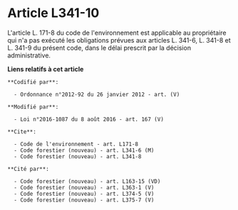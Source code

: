# Article L341-10

L'article L. 171-8 du code de l'environnement est applicable au propriétaire qui n'a pas exécuté les obligations prévues aux
articles L. 341-6, L. 341-8 et L. 341-9 du présent code, dans le délai prescrit par la décision administrative.

**Liens relatifs à cet article**

	**Codifié par**:

	  - Ordonnance n°2012-92 du 26 janvier 2012 - art. (V)

	**Modifié par**:

	  - Loi n°2016-1087 du 8 août 2016 - art. 167 (V)

	**Cite**:

	  - Code de l'environnement - art. L171-8
	  - Code forestier (nouveau) - art. L341-6 (M)
	  - Code forestier (nouveau) - art. L341-8

	**Cité par**:

	  - Code forestier (nouveau) - art. L163-15 (VD)
	  - Code forestier (nouveau) - art. L363-1 (V)
	  - Code forestier (nouveau) - art. L374-5 (V)
	  - Code forestier (nouveau) - art. L375-7 (V)
